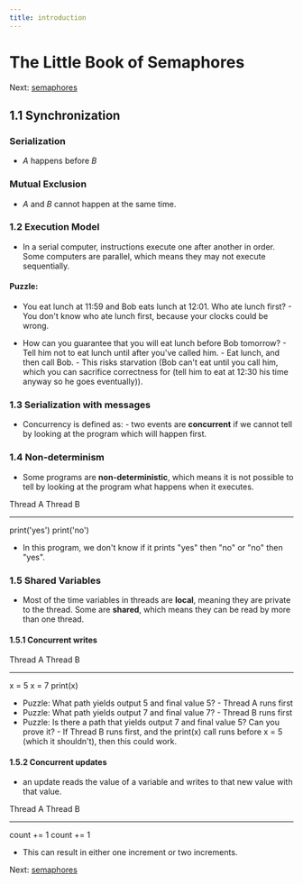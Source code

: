 ```yaml
---
title: introduction
---
```


# The Little Book of Semaphores

Next: [semaphores](semaphores.md)

## 1.1 Synchronization

### Serialization

- _A_ happens before _B_

### Mutual Exclusion

- _A_ and _B_ cannot happen at the same time.

### 1.2 Execution Model

- In a serial computer, instructions execute one after another in
  order. Some computers are parallel, which means they may not execute
  sequentially.

#### Puzzle:

- You eat lunch at 11:59 and Bob eats lunch at 12:01. Who ate lunch
  first? - You don't know who ate lunch first, because your clocks
  could be wrong.

- How can you guarantee that you will eat lunch before Bob tomorrow? -
  Tell him not to eat lunch until after you've called him. - Eat
  lunch, and then call Bob. - This risks starvation (Bob can't eat
  until you call him, which you can sacrifice correctness for (tell
  him to eat at 12:30 his time anyway so he goes eventually)).

### 1.3 Serialization with messages

- Concurrency is defined as: - two events are **concurrent** if we
  cannot tell by looking at the program which will happen first.

### 1.4 Non-determinism

- Some programs are **non-deterministic**, which means it is not
  possible to tell by looking at the program what happens when it
  executes.

Thread A Thread B

---

print('yes') print('no')

- In this program, we don't know if it prints "yes" then "no" or
  "no" then "yes".

### 1.5 Shared Variables

- Most of the time variables in threads are **local**, meaning they
  are private to the thread. Some are **shared**, which means they can
  be read by more than one thread.

#### 1.5.1 Concurrent writes

Thread A Thread B

---

x = 5 x = 7
print(x)

- Puzzle: What path yields output 5 and final value 5? - Thread A runs
  first
- Puzzle: What path yields output 7 and final value 7? - Thread B runs
  first
- Puzzle: Is there a path that yields output 7 and final value 5? Can
  you prove it? - If Thread B runs first, and the print(x) call runs
  before x = 5 (which it shouldn't), then this could work.

#### 1.5.2 Concurrent updates

- an update reads the value of a variable and writes to that new value
  with that value.

Thread A Thread B

---

count += 1 count += 1

- This can result in either one increment or two increments.

Next: [semaphores](semaphores.md)
